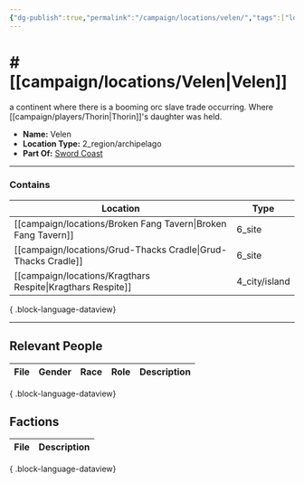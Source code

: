 ```yaml
---
{"dg-publish":true,"permalink":"/campaign/locations/velen/","tags":["location"],"noteIcon":"","created":"2025-10-26T10:06:25.121-07:00","updated":"2025-10-28T07:55:29.141-07:00"}
---
```


# # [[campaign/locations/Velen\|Velen]]
a continent where there is a booming orc slave trade occurring. Where [[campaign/players/Thorin\|Thorin]]'s daughter was held. 
<p><span><ul>
<li dir="auto"><strong>Name:</strong> Velen</li>
<li dir="auto"><strong>Location Type:</strong> 2_region/archipelago</li>
<li dir="auto"><strong>Part Of:</strong> <a data-tooltip-position="top" aria-label="campaign/locations/Sword Coast.md" data-href="campaign/locations/Sword Coast.md" href="campaign/locations/Sword Coast.md" class="internal-link" target="_blank" rel="noopener nofollow">Sword Coast</a></li>
</ul></span></p>

---

### Contains
| Location                                                         | Type          |
| ---------------------------------------------------------------- | ------------- |
| [[campaign/locations/Broken Fang Tavern\|Broken Fang Tavern]] | 6_site        |
| [[campaign/locations/Grud-Thacks Cradle\|Grud-Thacks Cradle]] | 6_site        |
| [[campaign/locations/Kragthars Respite\|Kragthars Respite]]   | 4_city/island |

{ .block-language-dataview}

---

## Relevant People
| File | Gender | Race | Role | Description |
| ---- | ------ | ---- | ---- | ----------- |

{ .block-language-dataview}

## Factions
| File | Description |
| ---- | ----------- |

{ .block-language-dataview}